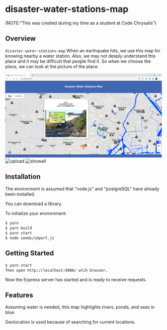 # disaster-water-stations-map
 (NOTE:“This was created during my time as a student at Code Chrysalis”)

## Overview

`disaster-water-stations-map` 
 When an earthquake hits, we use this map for knowing nearby a water station. 
 Also, we may not deeply understand this place and it may be difficult that people find it.
 So when we choose the place, we can look at the picture of the place.

![AppImage](https://raw.githubusercontent.com/Ryohei03/cc13-project.disaster-water-stations-map/master/AppImage.png)
![upload](https://user-images.githubusercontent.com/65406188/91422017-97a07a00-e891-11ea-8592-56e558f7a4e7.png)
![showall](https://user-images.githubusercontent.com/65406188/91422098-ae46d100-e891-11ea-900f-a8f00fa2a513.png)


## Installation
The environment is assumed that "node.js" and "postgreSQL" have already been installed.

You can download a library.

To initialize your environment:

    $ yarn
    $ yarn build
    $ yarn start
    $ node seeds/import.js



## Getting Started

    $ yarn start
    Then open http://localhost:9000/ wtih brouser.

Now the Express server has started and is ready to receive requests.

## Features
Assuming water is needed, this map highlights rivers, ponds, and seas in blue.

Geolocation is used because of searching for current locations.
